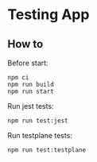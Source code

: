 # Testing App

## How to

Before start:

```
npm ci
npm run build
npm run start
```

Run jest tests:

```
npm run test:jest
```

Run testplane tests:

```
npm run test:testplane
```
